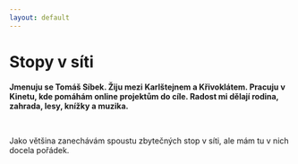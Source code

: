 ```yaml
---
layout: default
---
```


# Stopy v síti

**Jmenuju se Tomáš Síbek. Žiju mezi Karlštejnem a Křivoklátem. Pracuju v Kinetu, kde pomáhám online projektům do cíle. Radost mi dělají rodina, zahrada, lesy, knížky a muzika.**

&nbsp;

Jako většina zanechávám spoustu zbytečných stop v síti, ale mám tu v nich docela pořádek.

&nbsp;

